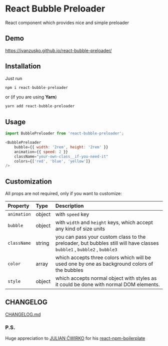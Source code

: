 # React Bubble Preloader
React component which provides nice and simple preloader

## Demo
https://ivanzusko.github.io/react-bubble-preloader/

## Installation
Just run
```javascript
npm i react-bubble-preloader
```
or (if you are using __Yarn__)
```javascript
yarn add react-bubble-preloader
```

## Usage
```javascript
import BubblePreloader from 'react-bubble-preloader';

<BubblePreloader
    bubble={{ width: '2rem', height: '2rem' }}
    animation={{ speed: 2 }}
    className="your-own-class__if-you-need-it"
    colors={['red', 'blue', 'yellow']}
/>
```

## Customization
All props are not required, only if you want to customize:

Property | Type | Description
:---|:---|:---
`animation` | object | with `speed` key
`bubble` | object | with `width` and `height` keys, which accept any kind of size units
`className` | string | you can pass your custom class to the preloader, but bubbles still will have classes `bubble1` , `bubble2` , `bubble3`
`color` | array | which accepts three colors which will be used one by one as background colors of the bubbles
`style` | object | which accepts normal object with styles as it could be done with normal DOM elements.

## CHANGELOG
[CHANGELOG.md](https://github.com/ivanzusko/react-bubble-preloader/blob/main/CHANGELOG.md)

### P.S.
Huge appreciation to [JULIAN ĆWIRKO](http://julian.io/) for his [react-npm-boilerplate](https://github.com/juliancwirko/react-npm-boilerplate)
